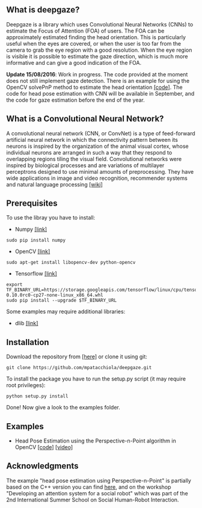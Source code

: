What is deepgaze?
----------
Deepgaze is a library which uses Convolutional Neural Networks (CNNs) to estimate the Focus of Attention (FOA) of users. The FOA can be approximately estimated finding the head orientation. This is particularly useful when the eyes are covered, or when the user is too far from the camera to grab the eye region with a good resolution. When the eye region is visible it is possible to estimate the gaze direction, which is much more informative and can give a good indication of the FOA.

**Update 15/08/2016**:
Work in progress. The code provided at the moment does not still implement gaze detection. There is an example for using the OpenCV solvePnP method to estimate the head orientation [[code]](./examples/ex_pnp_head_pose_estimation.py). The code for head pose estimation with CNN will be available in September, and the code for gaze estimation before the end of the year.


What is a Convolutional Neural Network?
------------------------------
A convolutional neural network (CNN, or ConvNet) is a type of feed-forward artificial neural network in which the connectivity pattern between its neurons is inspired by the organization of the animal visual cortex, whose individual neurons are arranged in such a way that they respond to overlapping regions tiling the visual field. Convolutional networks were inspired by biological processes and are variations of multilayer perceptrons designed to use minimal amounts of preprocessing. They have wide applications in image and video recognition, recommender systems and natural language processing [[wiki]](https://en.wikipedia.org/wiki/Convolutional_neural_network)


Prerequisites
------------
To use the libray you have to install:

- Numpy [[link]](http://www.numpy.org/)

```shell
sudo pip install numpy
```

- OpenCV [[link]](http://opencv.org/)

```shell
sudo apt-get install libopencv-dev python-opencv
```

- Tensorflow [[link]](https://www.tensorflow.org/)

```shell
export TF_BINARY_URL=https://storage.googleapis.com/tensorflow/linux/cpu/tensorflow-0.10.0rc0-cp27-none-linux_x86_64.whl
sudo pip install --upgrade $TF_BINARY_URL
```

Some examples may require additional libraries:

- dlib [[link]](http://dlib.net/)

Installation
--------

Download the repository from [[here]](https://github.com/mpatacchiola/deepgaze/archive/master.zip) or clone it using git:

```shell
git clone https://github.com/mpatacchiola/deepgaze.git
```

To install the package you have to run the setup.py script (it may require root privileges):

```shell
python setup.py install
```

Done! Now give a look to the examples folder.

Examples
--------

- Head Pose Estimation using the Perspective-n-Point algorithm in OpenCV [[code]](./examples/ex_pnp_head_pose_estimation_webcam.py) [[video]](https://www.youtube.com/watch?v=OSnI18XmAg4)


Acknowledgments
---------------

The example "head pose estimation using Perspective-n-Point" is partially based on the C++ version you can find [here](https://github.com/severin-lemaignan/gazr), and on the workshop "Developing an attention system for a social robot" which was part of the 2nd International Summer School on Social Human-Robot Interaction.









